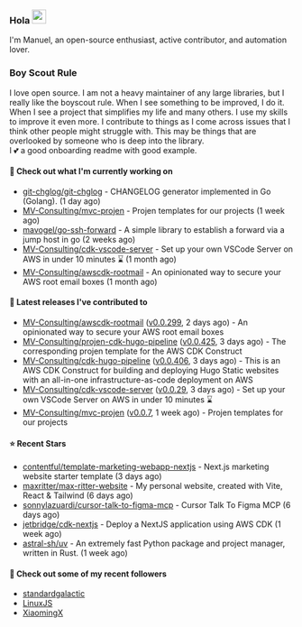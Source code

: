 ### Hola <img src="https://media.giphy.com/media/hvRJCLFzcasrR4ia7z/giphy.gif" width="25px">

I'm Manuel, an open-source enthusiast, active contributor, and automation lover.

### Boy Scout Rule

I love open source. I am not a heavy maintainer of any large libraries, but I really like the boyscout rule. 
When I see something to be improved, I do it. When I see a project
that simplifies my life and many others. I use my skills to improve it even more.
I contribute to things as I come across issues that I think other people might struggle with. 
This may be things that are overlooked by someone who is deep into the library.  
I 💕 a good onboarding readme with good example.



#### 👷 Check out what I'm currently working on

- [git-chglog/git-chglog](https://github.com/git-chglog/git-chglog) - CHANGELOG generator implemented in Go (Golang). (1 day ago)
- [MV-Consulting/mvc-projen](https://github.com/MV-Consulting/mvc-projen) - Projen templates for our projects (1 week ago)
- [mavogel/go-ssh-forward](https://github.com/mavogel/go-ssh-forward) - A simple library to establish a forward via a jump host in go (2 weeks ago)
- [MV-Consulting/cdk-vscode-server](https://github.com/MV-Consulting/cdk-vscode-server) - Set up your own VSCode Server on AWS in under 10 minutes ⌛️ (1 month ago)
- [MV-Consulting/awscdk-rootmail](https://github.com/MV-Consulting/awscdk-rootmail) - An opinionated way to secure your AWS root email boxes (1 month ago)

#### 🔭 Latest releases I've contributed to

- [MV-Consulting/awscdk-rootmail](https://github.com/MV-Consulting/awscdk-rootmail) ([v0.0.299](https://github.com/MV-Consulting/awscdk-rootmail/releases/tag/v0.0.299), 2 days ago) - An opinionated way to secure your AWS root email boxes
- [MV-Consulting/projen-cdk-hugo-pipeline](https://github.com/MV-Consulting/projen-cdk-hugo-pipeline) ([v0.0.425](https://github.com/MV-Consulting/projen-cdk-hugo-pipeline/releases/tag/v0.0.425), 3 days ago) - The corresponding projen template for the AWS CDK Construct
- [MV-Consulting/cdk-hugo-pipeline](https://github.com/MV-Consulting/cdk-hugo-pipeline) ([v0.0.406](https://github.com/MV-Consulting/cdk-hugo-pipeline/releases/tag/v0.0.406), 3 days ago) - This is an AWS CDK Construct for building and deploying Hugo Static websites with an all-in-one infrastructure-as-code deployment on AWS
- [MV-Consulting/cdk-vscode-server](https://github.com/MV-Consulting/cdk-vscode-server) ([v0.0.29](https://github.com/MV-Consulting/cdk-vscode-server/releases/tag/v0.0.29), 3 days ago) - Set up your own VSCode Server on AWS in under 10 minutes ⌛️
- [MV-Consulting/mvc-projen](https://github.com/MV-Consulting/mvc-projen) ([v0.0.7](https://github.com/MV-Consulting/mvc-projen/releases/tag/v0.0.7), 1 week ago) - Projen templates for our projects

#### ⭐ Recent Stars

- [contentful/template-marketing-webapp-nextjs](https://github.com/contentful/template-marketing-webapp-nextjs) - Next.js marketing website starter template (3 days ago)
- [maxritter/max-ritter-website](https://github.com/maxritter/max-ritter-website) - My personal website, created with Vite, React &amp; Tailwind (6 days ago)
- [sonnylazuardi/cursor-talk-to-figma-mcp](https://github.com/sonnylazuardi/cursor-talk-to-figma-mcp) - Cursor Talk To Figma MCP (6 days ago)
- [jetbridge/cdk-nextjs](https://github.com/jetbridge/cdk-nextjs) - Deploy a NextJS application using AWS CDK (1 week ago)
- [astral-sh/uv](https://github.com/astral-sh/uv) - An extremely fast Python package and project manager, written in Rust. (1 week ago)

#### 👯 Check out some of my recent followers

- [standardgalactic](https://github.com/standardgalactic)
- [LinuxJS](https://github.com/LinuxJS)
- [XiaomingX](https://github.com/XiaomingX)




